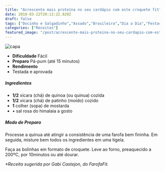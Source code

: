 ```yaml
---
title: "Acrescente mais proteína no seu cardápio com este croquete fit"
date: 2018-03-22T20:13:22.820Z
draft: false
tags: ["Docinho e Salgadinho","Assado","Brasileira","Dia a Dia","Festas","Alimentação saudável","Salgados"]
categories: ["Receitas"]
featured_image: "/post/acrescente-mais-proteina-no-seu-cardapio-com-este-croquete-fit.6a7b3d42.jpg"
---
```


![capa](/post/acrescente-mais-proteina-no-seu-cardapio-com-este-croquete-fit.6a7b3d42.jpg)

*   **Dificuldade** Fácil
*   **Preparo** Pá-pum (até 15 minutos)
*   **Rendimento**
*   Testada e aprovada
    

##### Ingredientes

*   **1/2** xícara (chá) de quinoa (ou quinua) cozida
*   **1/2** xícara (chá) de patinho (moído) cozido
*   **1** colher (sopa) de mostarda
*   • sal rosa do himalaia a gosto

##### Modo de Preparo

Processe a quinua até atingir a consistência de uma farofa bem fininha. Em seguida, misture bem todos os ingredientes em uma tigela.

Faça as bolinhas em formato de croquete. Leve ao forno, preaquecido a 200ºC, por 10minutos ou até dourar.

_*Receita sugerida por Gabi Castejon, do FarofaFit._
